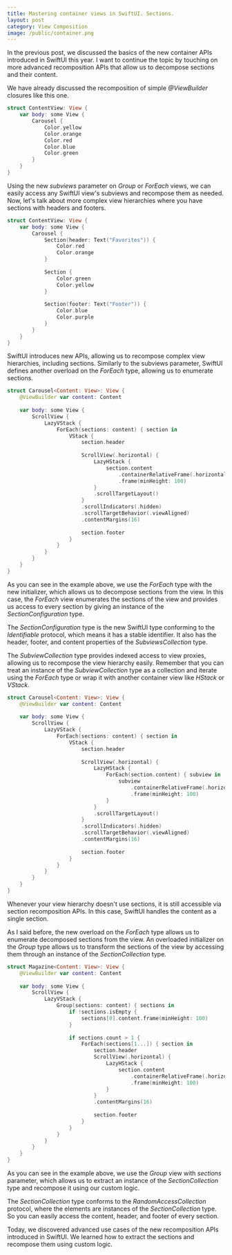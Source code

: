 ```yaml
---
title: Mastering container views in SwiftUI. Sections.
layout: post
category: View Composition
image: /public/container.png
---
```


In the previous post, we discussed the basics of the new container APIs introduced in SwiftUI this year. I want to continue the topic by touching on more advanced recomposition APIs that allow us to decompose sections and their content.

We have already discussed the recomposition of simple *@ViewBuilder* closures like this one.

```swift
struct ContentView: View {
    var body: some View {
        Carousel {
            Color.yellow
            Color.orange
            Color.red
            Color.blue
            Color.green
        }
    }
}
```

Using the new *subviews* parameter on *Group* or *ForEach* views, we can easily access any SwiftUI view's subviews and recompose them as needed. Now, let's talk about more complex view hierarchies where you have sections with headers and footers.

```swift
struct ContentView: View {
    var body: some View {
        Carousel {
            Section(header: Text("Favorites")) {
                Color.red
                Color.orange
            }
            
            Section {
                Color.green
                Color.yellow
            }
            
            Section(footer: Text("Footer")) {
                Color.blue
                Color.purple
            }
        }
    }
}
```

SwiftUI introduces new APIs, allowing us to recompose complex view hierarchies, including sections. Similarly to the subviews parameter, SwiftUI defines another overload on the *ForEach* type, allowing us to enumerate sections.

```swift
struct Carousel<Content: View>: View {
    @ViewBuilder var content: Content
    
    var body: some View {
        ScrollView {
            LazyVStack {
                ForEach(sections: content) { section in
                    VStack {
                        section.header
                        
                        ScrollView(.horizontal) {
                            LazyHStack {
                                section.content
                                    .containerRelativeFrame(.horizontal)
                                    .frame(minHeight: 100)
                            }
                            .scrollTargetLayout()
                        }
                        .scrollIndicators(.hidden)
                        .scrollTargetBehavior(.viewAligned)
                        .contentMargins(16)
                        
                        section.footer
                    }
                }
            }
        }
    }
}
```

As you can see in the example above, we use the *ForEach* type with the new initializer, which allows us to decompose sections from the view. In this case, the *ForEach* view enumerates the sections of the view and provides us access to every section by giving an instance of the *SectionConfiguration* type.

The *SectionConfiguration* type is the new SwiftUI type conforming to the *Identifiable* protocol, which means it has a stable identifier. It also has the header, footer, and content properties of the *SubviewsCollection* type. 

The *SubviewCollection* type provides indexed access to view proxies, allowing us to recompose the view hierarchy easily. Remember that you can treat an instance of the *SubviewCollection* type as a collection and iterate using the *ForEach* type or wrap it with another container view like *HStack* or *VStack*.

```swift
struct Carousel<Content: View>: View {
    @ViewBuilder var content: Content
    
    var body: some View {
        ScrollView {
            LazyVStack {
                ForEach(sections: content) { section in
                    VStack {
                        section.header
                        
                        ScrollView(.horizontal) {
                            LazyHStack {
                                ForEach(section.content) { subview in
                                    subview
                                        .containerRelativeFrame(.horizontal)
                                        .frame(minHeight: 100)
                                }
                            }
                            .scrollTargetLayout()
                        }
                        .scrollIndicators(.hidden)
                        .scrollTargetBehavior(.viewAligned)
                        .contentMargins(16)
                        
                        section.footer
                    }
                }
            }
        }
    }
}
```

Whenever your view hierarchy doesn't use sections, it is still accessible via section recomposition APIs. In this case, SwiftUI handles the content as a single section.

As I said before, the new overload on the *ForEach* type allows us to enumerate decomposed sections from the view. An overloaded initializer on the *Group* type allows us to transform the sections of the view by accessing them through an instance of the *SectionCollection* type.

```swift
struct Magazine<Content: View>: View {
    @ViewBuilder var content: Content
    
    var body: some View {
        ScrollView {
            LazyVStack {
                Group(sections: content) { sections in
                    if !sections.isEmpty {
                        sections[0].content.frame(minHeight: 100)
                    }
                    
                    if sections.count > 1 {
                        ForEach(sections[1...]) { section in
                            section.header
                            ScrollView(.horizontal) {
                                LazyHStack {
                                    section.content
                                        .containerRelativeFrame(.horizontal)
                                        .frame(minHeight: 100)
                                }
                            }
                            .contentMargins(16)
                            
                            section.footer
                        }
                    }
                }
            }
        }
    }
}
```

As you can see in the example above, we use the *Group* view with *sections* parameter, which allows us to extract an instance of the *SectionCollection* type and recompose it using our custom logic.

The *SectionCollection* type conforms to the *RandomAccessCollection* protocol, where the elements are instances of the *SectionCollection* type. So you can easily access the content, header, and footer of every section.

Today, we discovered advanced use cases of the new recomposition APIs introduced in SwiftUI. We learned how to extract the sections and recompose them using custom logic.
